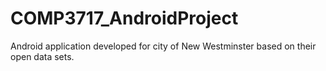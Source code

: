 # COMP3717_AndroidProject
Android application developed for city of New Westminster based on their open data sets.
